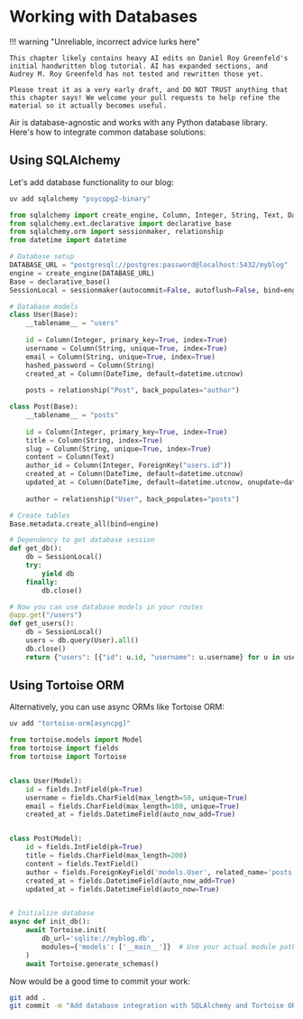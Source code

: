 # Working with Databases

!!! warning "Unreliable, incorrect advice lurks here"

    This chapter likely contains heavy AI edits on Daniel Roy Greenfeld's initial handwritten blog tutorial. AI has expanded sections, and Audrey M. Roy Greenfeld has not tested and rewritten those yet. 
    
    Please treat it as a very early draft, and DO NOT TRUST anything that this chapter says! We welcome your pull requests to help refine the material so it actually becomes useful.

Air is database-agnostic and works with any Python database library. Here's how to integrate common database solutions:

## Using SQLAlchemy

Let's add database functionality to our blog:

```bash
uv add sqlalchemy "psycopg2-binary"
```

```python
from sqlalchemy import create_engine, Column, Integer, String, Text, DateTime, ForeignKey
from sqlalchemy.ext.declarative import declarative_base
from sqlalchemy.orm import sessionmaker, relationship
from datetime import datetime

# Database setup
DATABASE_URL = "postgresql://postgres:password@localhost:5432/myblog"
engine = create_engine(DATABASE_URL)
Base = declarative_base()
SessionLocal = sessionmaker(autocommit=False, autoflush=False, bind=engine)

# Database models
class User(Base):
    __tablename__ = "users"
    
    id = Column(Integer, primary_key=True, index=True)
    username = Column(String, unique=True, index=True)
    email = Column(String, unique=True, index=True)
    hashed_password = Column(String)
    created_at = Column(DateTime, default=datetime.utcnow)
    
    posts = relationship("Post", back_populates="author")

class Post(Base):
    __tablename__ = "posts"
    
    id = Column(Integer, primary_key=True, index=True)
    title = Column(String, index=True)
    slug = Column(String, unique=True, index=True)
    content = Column(Text)
    author_id = Column(Integer, ForeignKey("users.id"))
    created_at = Column(DateTime, default=datetime.utcnow)
    updated_at = Column(DateTime, default=datetime.utcnow, onupdate=datetime.utcnow)
    
    author = relationship("User", back_populates="posts")

# Create tables
Base.metadata.create_all(bind=engine)

# Dependency to get database session
def get_db():
    db = SessionLocal()
    try:
        yield db
    finally:
        db.close()

# Now you can use database models in your routes
@app.get("/users")
def get_users():
    db = SessionLocal()
    users = db.query(User).all()
    db.close()
    return {"users": [{"id": u.id, "username": u.username} for u in users]}
```

## Using Tortoise ORM

Alternatively, you can use async ORMs like Tortoise ORM:

```bash
uv add "tortoise-orm[asyncpg]"
```

```python
from tortoise.models import Model
from tortoise import fields
from tortoise import Tortoise


class User(Model):
    id = fields.IntField(pk=True)
    username = fields.CharField(max_length=50, unique=True)
    email = fields.CharField(max_length=100, unique=True)
    created_at = fields.DatetimeField(auto_now_add=True)


class Post(Model):
    id = fields.IntField(pk=True)
    title = fields.CharField(max_length=200)
    content = fields.TextField()
    author = fields.ForeignKeyField('models.User', related_name='posts')
    created_at = fields.DatetimeField(auto_now_add=True)
    updated_at = fields.DatetimeField(auto_now=True)


# Initialize database
async def init_db():
    await Tortoise.init(
        db_url='sqlite://myblog.db',
        modules={'models': ['__main__']}  # Use your actual module path
    )
    await Tortoise.generate_schemas()
```

Now would be a good time to commit your work:

```bash
git add .
git commit -m "Add database integration with SQLAlchemy and Tortoise ORM"
```